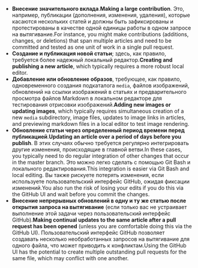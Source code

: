  - <span data-ttu-id="91caa-101">**Внесение значительного вклада**.</span><span class="sxs-lookup"><span data-stu-id="91caa-101">**Making a large contribution**.</span></span> <span data-ttu-id="91caa-102">Это, например, публикации (дополнения, изменения, удаления), которые касаются нескольких статей и должны быть зафиксированы и протестированы в качестве одной единицы работы в одном запросе на вытягивание.</span><span class="sxs-lookup"><span data-stu-id="91caa-102">For instance, you might make contributions (additions, changes, or deletions) that span multiple articles and need to be committed and tested as one unit of work in a single pull request.</span></span> 
 - <span data-ttu-id="91caa-103">**Создание и публикация новой статьи**; здесь, как правило, требуется более надежный локальный редактор.</span><span class="sxs-lookup"><span data-stu-id="91caa-103">**Creating and publishing a new article**, which typically requires a more robust local editor.</span></span> 
 - <span data-ttu-id="91caa-104">**Добавление или обновление образов**, требующее, как правило, одновременного создания подкаталога `media`, файлов изображений, обновлений на ссылки изображений в статьях и предварительного просмотра файлов Markdown в локальном редакторе для тестирования отрисовки изображений.</span><span class="sxs-lookup"><span data-stu-id="91caa-104">**Adding new images or updating images**, which typically requires simultaneous creation of a new `media` subdirectory, image files, updates to image links in articles, and previewing markdown files in a local editor to test image rendering.</span></span>
 - <span data-ttu-id="91caa-105">**Обновление статьи через определенный период времени перед публикацией**.</span><span class="sxs-lookup"><span data-stu-id="91caa-105">**Updating an article over a period of days before you publish**.</span></span> <span data-ttu-id="91caa-106">В этих случаях обычно требуется регулярно интегрировать другие изменения, происходящие в главной ветви.</span><span class="sxs-lookup"><span data-stu-id="91caa-106">In these cases, you typically need to do regular integration of other changes that occur in the master branch.</span></span> <span data-ttu-id="91caa-107">Это можно легко сделать с помощью Git Bash и локального редактирования.</span><span class="sxs-lookup"><span data-stu-id="91caa-107">This integration is easier via Git Bash and local editing.</span></span> <span data-ttu-id="91caa-108">Вы также рискуете потерять изменения, если используете пользовательский интерфейс GitHub, ожидая фиксации изменений.</span><span class="sxs-lookup"><span data-stu-id="91caa-108">You also run the risk of losing your edits if you do this via the GitHub UI and wait before you commit the changes.</span></span>
 - <span data-ttu-id="91caa-109">**Внесение непрерывных обновлений в одну и ту же статью после открытия запроса на вытягивание** (если только вас не устраивает выполнение этой задачи через пользовательский интерфейс GitHub).</span><span class="sxs-lookup"><span data-stu-id="91caa-109">**Making continual updates to the same article after a pull request has been opened** (unless you are comfortable doing this via the GitHub UI).</span></span> <span data-ttu-id="91caa-110">Пользовательский интерфейс GitHub позволяет создавать несколько необработанных запросов на вытягивание для одного файла, что может приводить к конфликтам.</span><span class="sxs-lookup"><span data-stu-id="91caa-110">Using the GitHub UI has the potential to create multiple outstanding pull requests for the same file, which may conflict with one another.</span></span> 